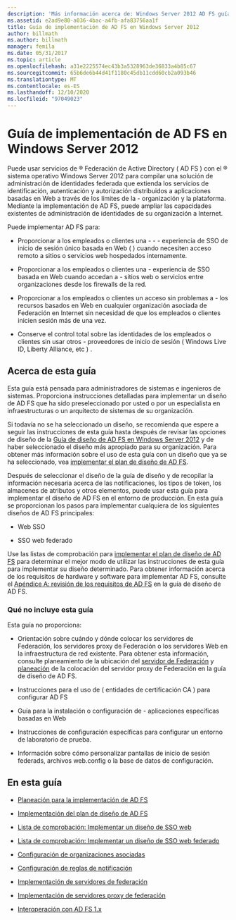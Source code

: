 ```yaml
---
description: 'Más información acerca de: Windows Server 2012 AD FS guía de implementación'
ms.assetid: e2ad9e80-a036-4bac-a4fb-afa83756aa1f
title: Guía de implementación de AD FS en Windows Server 2012
author: billmath
ms.author: billmath
manager: femila
ms.date: 05/31/2017
ms.topic: article
ms.openlocfilehash: a31e2225574ec43b3a5328963de36833a4b85c67
ms.sourcegitcommit: 65b6de6b44d41f1180c45db11cdd60cb2a093b46
ms.translationtype: MT
ms.contentlocale: es-ES
ms.lasthandoff: 12/10/2020
ms.locfileid: "97049023"
---
```

# <a name="windows-server-2012-ad-fs-deployment-guide"></a>Guía de implementación de AD FS en Windows Server 2012


Puede usar servicios de &reg; Federación de Active Directory \( AD FS \) con el &reg; sistema operativo Windows Server 2012 para compilar una solución de administración de identidades federada que extienda los servicios de identificación, autenticación y autorización distribuidos a aplicaciones basadas en Web a través de los límites de la \- organización y la plataforma. Mediante la implementación de AD FS, puede ampliar las capacidades existentes de administración de identidades de su organización a Internet.

Puede implementar AD FS para:

-   Proporcionar a los empleados o clientes una \- \- \- experiencia de SSO de inicio de sesión único basada en Web \( \) cuando necesiten acceso remoto a sitios o servicios web hospedados internamente.

-   Proporcionar a los empleados o clientes una \- experiencia de SSO basada en Web cuando accedan a \- sitios web o servicios entre organizaciones desde los firewalls de la red.

-   Proporcionar a los empleados o clientes un acceso sin problemas a \- los recursos basados en Web en cualquier organización asociada de Federación en Internet sin necesidad de que los empleados o clientes inicien sesión más de una vez.

-   Conserve el control total sobre las identidades de los empleados o clientes sin usar otros \- proveedores de inicio de sesión \( Windows Live ID, Liberty Alliance, etc \) .

## <a name="about-this-guide"></a>Acerca de esta guía
Esta guía está pensada para administradores de sistemas e ingenieros de sistemas. Proporciona instrucciones detalladas para implementar un diseño de AD FS que ha sido preseleccionado por usted o por un especialista en infraestructuras o un arquitecto de sistemas de su organización.

Si todavía no se ha seleccionado un diseño, se recomienda que espere a seguir las instrucciones de esta guía hasta después de revisar las opciones de diseño de la [Guía de diseño de AD FS en Windows Server 2012](../design/ad-fs-design-guide-in-windows-server-2012.md) y de haber seleccionado el diseño más apropiado para su organización. Para obtener más información sobre el uso de esta guía con un diseño que ya se ha seleccionado, vea [implementar el plan de diseño de AD FS](Implementing-Your-AD-FS-Design-Plan.md).

Después de seleccionar el diseño de la guía de diseño y de recopilar la información necesaria acerca de las notificaciones, los tipos de token, los almacenes de atributos y otros elementos, puede usar esta guía para implementar el diseño de AD FS en el entorno de producción. En esta guía se proporcionan los pasos para implementar cualquiera de los siguientes diseños de AD FS principales:

-   Web SSO

-   SSO web federado

Use las listas de comprobación para [implementar el plan de diseño de AD FS](Implementing-Your-AD-FS-Design-Plan.md) para determinar el mejor modo de utilizar las instrucciones de esta guía para implementar su diseño determinado. Para obtener información acerca de los requisitos de hardware y software para implementar AD FS, consulte el [Apéndice A: revisión de los requisitos de AD FS](/previous-versions/windows/it-pro/windows-server-2012-R2-and-2012/ff678034(v=ws.11)) en la guía de diseño de AD FS.

### <a name="what-this-guide-does-not-provide"></a>Qué no incluye esta guía
Esta guía no proporciona:

-   Orientación sobre cuándo y dónde colocar los servidores de Federación, los servidores proxy de Federación o los servidores Web en la infraestructura de red existente. Para obtener esta información, consulte planeamiento de la ubicación del [servidor de Federación](../design/planning-federation-server-placement.md) y [planeación](../design/planning-federation-server-proxy-placement.md) de la colocación del servidor proxy de Federación en la guía de diseño de AD FS.

-   Instrucciones para el uso de \( entidades de certificación CA \) para configurar AD FS

-   Guía para la instalación o configuración de \- aplicaciones específicas basadas en Web

-   Instrucciones de configuración específicas para configurar un entorno de laboratorio de prueba.

-   Información sobre cómo personalizar pantallas de inicio de sesión federads, archivos web.config o la base de datos de configuración.

## <a name="in-this-guide"></a>En esta guía

-   [Planeación para la implementación de AD FS](Planning-to-Deploy-AD-FS.md)

-   [Implementación del plan de diseño de AD FS](Implementing-Your-AD-FS-Design-Plan.md)

-   [Lista de comprobación: Implementar un diseño de SSO web](Checklist--Implementing-a-Web-SSO-Design.md)

-   [Lista de comprobación: Implementar un diseño de SSO web federado](Checklist--Implementing-a-Federated-Web-SSO-Design.md)

-   [Configuración de organizaciones asociadas](Configuring-Partner-Organizations.md)

-   [Configuración de reglas de notificación](Configuring-Claim-Rules.md)

-   [Implementación de servidores de federación](Deploying-Federation-Servers.md)

-   [Implementación de servidores proxy de federación](Deploying-Federation-Server-Proxies.md)

-   [Interoperación con AD FS 1.x](Interoperating-with-AD-FS-1.x.md)

